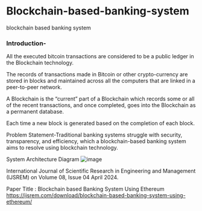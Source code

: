 # Blockchain-based-banking-system
blockchain based banking system
<h3>Introduction-</h3>
All the executed bitcoin transactions are considered to be a public ledger in the Blockchain technology. 

The records of transactions made in Bitcoin or other crypto-currency are stored in blocks and maintained across all the computers that are linked in a peer-to-peer network. 

A Blockchain is the “current” part of a Blockchain which records some or all of the recent transactions, and once completed, goes into the Blockchain as a permanent database. 

Each time a new block is generated based on the completion of each block. 



Problem Statement-Traditional banking systems struggle with security, transparency, and efficiency, which a blockchain-based  banking system aims to resolve using blockchain technology.


System Architecture Diagram
![image](https://github.com/user-attachments/assets/9d9e4ee6-37ff-48f2-a57f-b0bce67d2efb)



International Journal of Scientific Research in Engineering and Management (IJSREM) on Volume 08, Issue 04 April 2024.

Paper Title :        Blockchain based Banking System Using Ethereum
https://ijsrem.com/download/blockchain-based-banking-system-using-ethereum/
